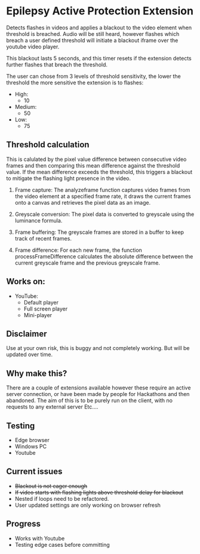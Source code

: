 # Epilepsy Active Protection Extension
Detects flashes in videos and applies a blackout to the video element when threshold is breached. Audio will be still heard, however flashes which breach a user defined threshold will initiate a blackout iframe over the youtube video player.

This blackout lasts 5 seconds, and this timer resets if the extension detects further flashes that breach the threshold.

The user can chose from 3 levels of threshold sensitivity, the lower the threshold the more sensitive the extension is to flashes:

- High:
   - 10 
- Medium:
   - 50
- Low:
   - 75
  
## Threshold calculation
This is calulated by the pixel value difference between consecutive video frames and then comparing this mean difference against the threshold value. If the mean difference exceeds the threshold, this triggers a blackout to mitigate the flashing light presence in the video.

1. Frame capture:
      The analyzeframe function captures video frames from the video element at a specified frame rate, it draws the current frames onto a canvas and retrieves the pixel data as an image.

2. Greyscale conversion:
        The pixel data is converted to greyscale using the luminance formula.

3. Frame buffering:
         The greyscale frames are stored in a buffer to keep track of recent frames.

4. Frame difference:
         For each new frame, the function processFrameDifference calculates the absolute difference between the current greyscale frame and the previous greyscale frame.
   
      
## Works on:
- YouTube:
   - Default player
   - Full screen player
   - Mini-player

## Disclaimer
Use at your own risk, this is buggy and not completely working. But will be updated over time.

## Why make this?
There are a couple of extensions available however these require an active server connection, or have been made by people for Hackathons and then abandoned. The aim of this is to be purely run on the client, with no requests to any external server Etc....

## Testing 
- Edge browser
- Windows PC
- Youtube


## Current issues
- ~~Blackout is not eager enough~~
- ~~If video starts with flashing lights above threshold delay for blackout~~
- Nested if loops need to be refactored.
- User updated settings are only working on browser refresh

## Progress
- Works with Youtube 
- Testing edge cases before committing 
